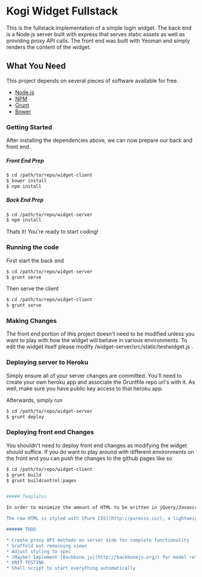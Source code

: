 # Kogi Widget Fullstack

This is the fullstack implementation of a simple login widget. The back end is a Node.js server built with express that serves static assets as well as providing proxy API calls. The front end was built with Yeoman and simply renders the content of the widget. 

## What You Need

This project depends on several pieces of software available for free. 

* [Node.js](http://nodejs.org/)
* [NPM](https://github.com/npm/npm)
* [Grunt](http://gruntjs.com/getting-started)
* [Bower](http://bower.io/)

### Getting Started

After installing the dependencies above, we can now prepare our back and front end. 

##### Front End Prep
```bash
$ cd /path/to/repo/widget-client
$ bower install
$ npm install
```

##### Back End Prep
```bash
$ cd /path/to/repo/widget-server
$ npm install
```
Thats it! You're ready to start coding!

### Running the code

First start the back end
```bash
$ cd /path/to/repo/widget-server
$ grunt serve
```

Then serve the client
```bash
$ cd /path/to/repo/widget-client
$ grunt serve
```

### Making Changes

The front end portion of this project doesn't need to be modified unless you want to play with how the widget will behave in various environments. To edit the widget itself please modify /widget-server/src/static/testwidget.js . 

### Deploying server to Heroku

Simply ensure all of your server changes are committed. You'll need to create your own heroku app and associate the Gruntfile repo url's with it. As well, make sure you have public key access to that heroku app.

Afterwards, simply run 
```bash
$ cd /path/to/repo/widget-server
$ grunt deploy
```

### Deploying front end Changes

You shouldn't need to deploy front end changes as modifying the widget should suffice. If you do want to play around with different environments on the front end you can push the changes to the github pages like so 

```bash
$ cd /path/to/repo/widget-client
$ grunt build
$ grunt buildcontrol:pages


##### Templates

In order to minimize the amount of HTML to be written in jQuery/Javascript i've circumvented CORS on the server side to allow for rendering of HTML templates. One can simply pull in raw HTML, or [Underscore](http://underscorejs.org/) style templates to handle display of complex JSON structures. 

The raw HTML is styled with [Pure CSS](http://purecss.io/), a lightweight CSS framework. You can leverage any of the components you choose in your HTML and Templates

###### TODO

* Create proxy API methods on server side for complete functionality
* Scaffold out remaining views
* Adjust styling to spec
* (Maybe) Implement [Backbone.js](http://backbonejs.org/) for model relations
* UNIT TESTING
* Shell script to start everything automatically